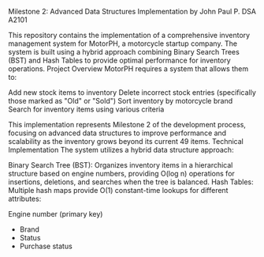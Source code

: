 Milestone 2: Advanced Data Structures Implementation by John Paul P. DSA A2101


This repository contains the implementation of a comprehensive inventory management system for MotorPH, a motorcycle startup company. The system is built using a hybrid approach combining Binary Search Trees (BST) and Hash Tables to provide optimal performance for inventory operations.
Project Overview
MotorPH requires a system that allows them to:

Add new stock items to inventory
Delete incorrect stock entries (specifically those marked as "Old" or "Sold")
Sort inventory by motorcycle brand
Search for inventory items using various criteria

This implementation represents Milestone 2 of the development process, focusing on advanced data structures to improve performance and scalability as the inventory grows beyond its current 49 items.
Technical Implementation
The system utilizes a hybrid data structure approach:

Binary Search Tree (BST): Organizes inventory items in a hierarchical structure based on engine numbers, providing O(log n) operations for insertions, deletions, and searches when the tree is balanced.
Hash Tables: Multiple hash maps provide O(1) constant-time lookups for different attributes:

Engine number (primary key)
- Brand
- Status
- Purchase status


